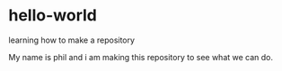 # hello-world
learning how to make a repository

My name is phil and i am making this repository to see what we can do. 
